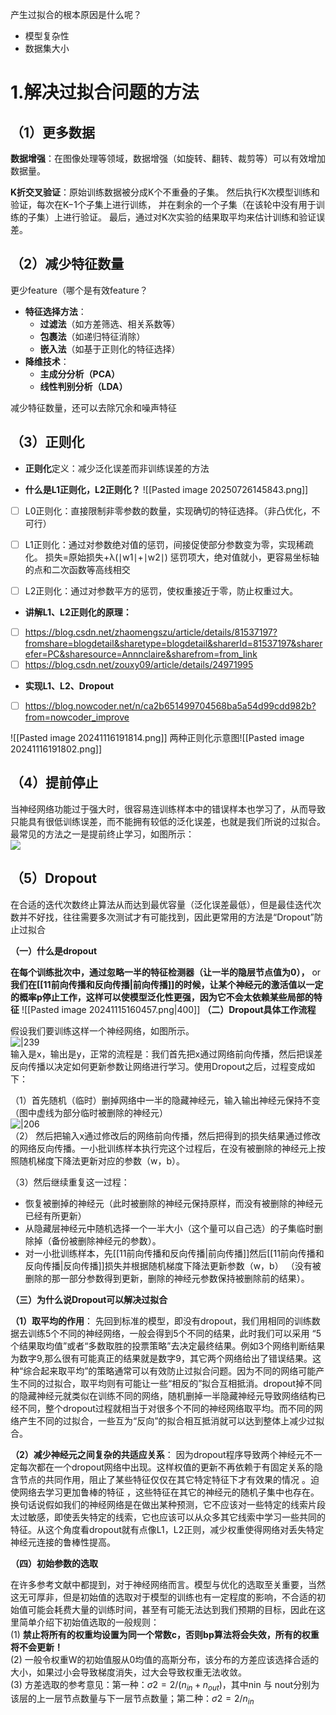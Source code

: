 产生过拟合的根本原因是什么呢？
- 模型复杂性
- 数据集大小
# 1.解决过拟合问题的方法
## （1）更多数据
**数据增强**：在图像处理等领域，数据增强（如旋转、翻转、裁剪等）可以有效增加数据量。

**K折交叉验证**：原始训练数据被分成K个不重叠的子集。 然后执行K次模型训练和验证，每次在K−1个子集上进行训练， 并在剩余的一个子集（在该轮中没有用于训练的子集）上进行验证。 最后，通过对K次实验的结果取平均来估计训练和验证误差。
## （2）减少特征数量
更少feature（哪个是有效feature？

- **特征选择方法**：
    - **过滤法**（如方差筛选、相关系数等）
    - **包裹法**（如递归特征消除）
    - **嵌入法**（如基于正则化的特征选择）
- **降维技术**：
    - **主成分分析（PCA）**
    - **线性判别分析（LDA）**

减少特征数量，还可以去除冗余和噪声特征
## （3）正则化

- **正则化**定义：减少泛化误差而非训练误差的方法

- **什么是L1正则化，L2正则化？**
![[Pasted image 20250726145843.png]]
- [ ] L0正则化：直接限制非零参数的数量，实现确切的特征选择。（非凸优化，不可行）

- [ ] L1正则化：通过对参数绝对值的惩罚，间接促使部分参数变为零，实现稀疏化。
损失=原始损失+λ(∣w1∣+∣w2∣)
惩罚项大，绝对值就小，更容易坐标轴的点和二次函数等高线相交
- [ ] L2正则化：通过对参数平方的惩罚，使权重接近于零，防止权重过大。

- **讲解L1、L2正则化的原理：**
- [ ] https://blog.csdn.net/zhaomengszu/article/details/81537197?fromshare=blogdetail&sharetype=blogdetail&sharerId=81537197&sharerefer=PC&sharesource=Annnclaire&sharefrom=from_link
- [ ] https://blog.csdn.net/zouxy09/article/details/24971995

- **实现L1、L2、Dropout**
- [ ] https://blog.nowcoder.net/n/ca2b651499704568ba5a54d99cdd982b?from=nowcoder_improve


![[Pasted image 20241116191814.png]]
两种正则化示意图![[Pasted image 20241116191802.png]]

## （4）提前停止

当神经网络功能过于强大时，很容易连训练样本中的错误样本也学习了，从而导致只能具有很低训练误差，而不能拥有较低的泛化误差，也就是我们所说的过拟合。最常见的方法之一是提前终止学习，如图所示：  
![](https://cleverbobo.github.io/2020/08/30/bp/11.png)
## （5）Dropout
在合适的迭代次数终止算法从而达到最优容量（泛化误差最低），但是最佳迭代次数并不好找，往往需要多次测试才有可能找到，因此更常用的方法是“Dropout”防止过拟合

**（一）什么是dropout**

**在每个训练批次中，通过忽略一半的特征检测器（让一半的隐层节点值为0），**
or
**我们在[[11前向传播和反向传播|前向传播]]的时候，让某个神经元的激活值以一定的概率p停止工作，这样可以使模型泛化性更强，因为它不会太依赖某些局部的特征**
![[Pasted image 20241115160457.png|400]]
**（二）Dropout具体工作流程**

假设我们要训练这样一个神经网络，如图所示。  
![|239](https://cleverbobo.github.io/2020/08/30/bp/13.png)  
输入是x，输出是y，正常的流程是：我们首先把x通过网络前向传播，然后把误差反向传播以决定如何更新参数让网络进行学习。使用Dropout之后，过程变成如下：

（1）首先随机（临时）删掉网络中一半的隐藏神经元，输入输出神经元保持不变（图中虚线为部分临时被删除的神经元）  
![|206](https://cleverbobo.github.io/2020/08/30/bp/14.png)  
（2） 然后把输入x通过修改后的网络前向传播，然后把得到的损失结果通过修改的网络反向传播。一小批训练样本执行完这个过程后，在没有被删除的神经元上按照随机梯度下降法更新对应的参数（w，b）。

（3）然后继续重复这一过程：

- 恢复被删掉的神经元（此时被删除的神经元保持原样，而没有被删除的神经元已经有所更新）
- 从隐藏层神经元中随机选择一个一半大小（这个量可以自己选）的子集临时删除掉（备份被删除神经元的参数）。
- 对一小批训练样本，先[[11前向传播和反向传播|前向传播]]然后[[11前向传播和反向传播|反向传播]]损失并根据随机梯度下降法更新参数（w，b） （没有被删除的那一部分参数得到更新，删除的神经元参数保持被删除前的结果）。

**（三）为什么说Dropout可以解决过拟合**

**（1）取平均的作用**： 先回到标准的模型，即没有dropout，我们用相同的训练数据去训练5个不同的神经网络，一般会得到5个不同的结果，此时我们可以采用 “5个结果取均值”或者“多数取胜的投票策略”去决定最终结果。例如3个网络判断结果为数字9,那么很有可能真正的结果就是数字9，其它两个网络给出了错误结果。这种“综合起来取平均”的策略通常可以有效防止过拟合问题。因为不同的网络可能产生不同的过拟合，取平均则有可能让一些“相反的”拟合互相抵消。dropout掉不同的隐藏神经元就类似在训练不同的网络，随机删掉一半隐藏神经元导致网络结构已经不同，整个dropout过程就相当于对很多个不同的神经网络取平均。而不同的网络产生不同的过拟合，一些互为“反向”的拟合相互抵消就可以达到整体上减少过拟合。

**（2）减少神经元之间复杂的共适应关系**： 因为dropout程序导致两个神经元不一定每次都在一个dropout网络中出现。这样权值的更新不再依赖于有固定关系的隐含节点的共同作用，阻止了某些特征仅仅在其它特定特征下才有效果的情况 。迫使网络去学习更加鲁棒的特征 ，这些特征在其它的神经元的随机子集中也存在。换句话说假如我们的神经网络是在做出某种预测，它不应该对一些特定的线索片段太过敏感，即使丢失特定的线索，它也应该可以从众多其它线索中学习一些共同的特征。从这个角度看dropout就有点像L1，L2正则，减少权重使得网络对丢失特定神经元连接的鲁棒性提高。

**（四）初始参数的选取**

在许多参考文献中都提到，对于神经网络而言。模型与优化的选取至关重要，当然这无可厚非，但是初始值的选取对于模型的训练也有一定程度的影响，不合适的初始值可能会耗费大量的训练时间，甚至有可能无法达到我们预期的目标，因此在这里简单介绍下初始值选取的一般规则：  
(1) **禁止将所有的权重均设置为同一个常数c，否则bp算法将会失效，所有的权重将不会更新！**  
(2) 一般令权重W的初始值服从0均值的高斯分布，该分布的方差应该选择合适的大小，如果过小会导致梯度消失，过大会导致权重无法收敛。  
(3) 方差选取的参考意见：第一种：$σ2=2/(n_{in}+n_{out})$，其中nin 与 nout分别为该层的上一层节点数量与下一层节点数量；第二种：$σ2=2/n_{in}$